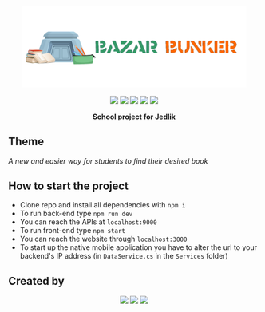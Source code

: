 <div align="center">
 <a href="bgs.jedlik.eu/bazarbunker"><img src="https://raw.githubusercontent.com/farkaslevente/14AA-D-BazarBunker/main/MobilApp/Resources/Images/smalllogo.png" width="450"/></a> 

<a href="https://react.dev/"><img src="https://simpleicons.org/icons/react.svg" width="60" margin=10></a>
<a href="https://www.mysql.com/"><img src="https://simpleicons.org/icons/mysql.svg" width=60></a>
<a href="https://nodejs.org/en"><img src="https://simpleicons.org/icons/nodedotjs.svg" width=60></a>
<a href="https://github.com/"><img src="https://simpleicons.org/icons/github.svg" width=60></a>
<a href="https://dotnet.microsoft.com/en-us/apps/maui"><img src="https://simpleicons.org/icons/dotnet.svg" width=60></a>

**School project for <a href="https://jedlik.eu">Jedlik</a>**
</div>

## Theme

_A new and easier way for students to find their desired book_

## How to start the project

 - Clone repo and install all dependencies with `npm i`
 - To run back-end type `npm run dev`
 - You can reach the APIs at `localhost:9000`
 - To run front-end type `npm start`
 - You can reach the website through `localhost:3000`
 - To start up the native mobile application you have to alter the url to your backend's IP address (in `DataService.cs` in the `Services` folder)
  
## Created by

<div align="center">
<a href="https://github.com/farkaslevente"><img src="https://avatars.githubusercontent.com/u/62425103?v=4" width="100"></a>
<a href="https://github.com/markobence"><img src="https://avatars.githubusercontent.com/u/62424891?s=400&v=4" width="100"></a>
<a href="https://github.com/danielparraghy"><img src="https://avatars.githubusercontent.com/u/144997405?v=4" width="100"></a>
</div>


